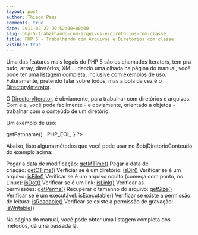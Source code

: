 ```yaml
---
layout: post
author: Thiago Paes
comments: true
date: 2011-02-27 20:52:00+00:00
slug: php-5-trabalhando-com-arquivos-e-diretorios-com-classe
title: PHP 5 - Trabalhando com Arquivos e Diretórios com classe
visible: true
---
```


Uma das features mais legais do PHP 5 são os chamados Iterators, tem pra tudo, array, diretórios, XM ... dando uma olhada na página do manual, você pode ter uma listagem completa, inclusive com exemplos de uso. Futuramente, pretendo falar sobre todos, mas a bola da vez é o [DirectoryInterator](http://docs.php.net/directoryiterator).

O [DirectoryIterator](http://docs.php.net/directoryiterator), é obviamente, para trabalhar com diretórios e arquivos. Com ele, você pode facilmente - e obviamente, orientado a objetos - trabalhar com o conteúdo de um diretório.

Um exemplo de uso:
<?php
// diretório atual do script
$strDiretorio = __DIR__;

// instancio a classe informando o diretório
$objDiretorio = new DirectoryIterator($strDiretorio);

// percorro o conteúdo do diretório
foreach($objDiretorio as $objDiretorioConteudo) {
    echo $objDiretorioConteudo->getPathname() . PHP_EOL;
}
?>

Abaixo, listo alguns métodos que você pode usar no $objDiretorioConteudo do exemplo acima:

Pegar a data de modificação: [getMTime()](http://docs.php.net/manual/en/directoryiterator.getmtime.php)
Pegar a data de criação: [getCTime()](http://docs.php.net/manual/en/directoryiterator.getctime.php)
Verficiar se é um diretório: [isDir()](http://docs.php.net/manual/en/directoryiterator.isdir.php)
Verificar se é um arquivo: [isFile()](http://docs.php.net/manual/en/directoryiterator.isfile.php)
Verificar se é um arquivo oculto (começa com ponto, no Linux): [isDot()](http://docs.php.net/manual/en/directoryiterator.isdot.php)
Verificar se é um link: [isLink()](http://docs.php.net/manual/en/directoryiterator.islink.php)
Verificar as permissões: [getPerms()](http://docs.php.net/manual/en/directoryiterator.getperms.php)
Recuperar o tamanho do arquivo: [getSize()](http://docs.php.net/manual/en/directoryiterator.getsize.php)
Verificar se é um executável: [isExecutable()](http://docs.php.net/manual/en/directoryiterator.isexecutable.php)
Verificar se existe a permissão de leitura: [isReadable()](http://docs.php.net/manual/en/directoryiterator.isreadable.php)
Verificar se existe a permissão de gravação: [isWritable()](http://docs.php.net/manual/en/directoryiterator.iswritable.php)

Na página do manual, você pode obter uma listagem completa dos métodos, dá uma passada lá.
